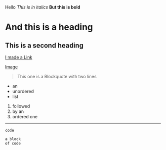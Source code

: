 Hello
*This is in italics*
**But this is bold**
# And this is a heading
## This is a second heading
[I made a Link](https://autecht.github.io/cse15l-lab-reports/SecondProject.md)

[Image](https://images.app.goo.gl/GD8qboBG1za3Lfrp7)
> This one is a Blockquote
> with two lines
* an 
* unordered
* list
1. followed
2. by an
3. ordered one
*** 
`code`
```
a block
of code
```
